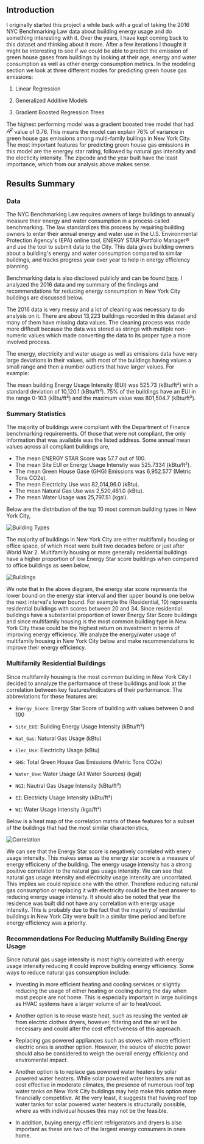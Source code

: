 
## Introduction
I originally started this project a while back with a goal of taking the 2016 NYC Benchmarking Law data about building energy usage and do something interesting with it. Over the years, I have kept coming back to this dataset and thinking about it more. After a few iterations I thought it might be interesting to see if we could be able to predict the emission of green house gases from buildings by looking at their age, energy and water consumption as well as other energy consumption metrics. In the modeling section we look at three different modes for predicting green house gas emissions:

1. Linear Regression

2. Generalized Additive Models

3. Gradient Boosted Regression Trees

The highest performing model was a gradient boosted tree model that had $𝑅^{2}$ value of 0.76. This means the model can explain 76% of variance in green house gas emissions among multi-family builings in New York City. The most important features for predicting green house gas emissions in this model are the energey star rating, followed by natural gas intensity and the electicity intensity. The zipcode and the year built have the least importance, which from our analysis above makes sense.


## Results Summary

### Data 

The NYC Benchmarking Law requires owners of large buildings to annually measure their energy and water consumption in a process called benchmarking. The law standardizes this process by requiring building owners to enter their annual energy and water use in the U.S. Environmental Protection Agency's (EPA) online tool, ENERGY STAR Portfolio Manager® and use the tool to submit data to the City. This data gives building owners about a building's energy and water consumption compared to similar buildings, and tracks progress year over year to help in energy efficiency planning.

Benchmarking data is also disclosed publicly and can be found <a href="http://www.nyc.gov/html/gbee/html/plan/ll84_scores.shtml">here</a>.  I analyzed the 2016 data and my summary of the findings and recommendations for reducing energy consumption in New York City buildings are discussed below. 

The 2016 data is very messy and a lot of cleaning was necessary to do analysis on it.  There are about 13,223 buildings recorded in this dataset and many of them have missing data values. The cleaning process was made more difficult because the data was stored as strings with multiple non-numeric values which made converting the data to its proper type a more involved process.

The energy, electricity and water usage as well as emissions data have very large deviations in their values, with most of the buildings having values a small range and then a number outliers that have larger values. For example:

The mean building Energy Usage Intensity (EUI) was 525.73 (kBtu/ft²) with a standard deviation of 10,120.1 (kBtu/ft²).  75% of the buildings have an EUI in the range 0-103 (kBtu/ft²) and the maximum value was 801,504.7 (kBtu/ft²).


### Summary Statistics

The majority of buildings were compliant with the Department of Finance benchmarking requirements. Of those that were not compliant, the only information that was available was the listed address. Some annual mean values across all compliant buildings are,
- The mean ENERGY STAR Score was 57.7 out of 100.
- The mean Site EUI or Energy Usage Intensity was 525.7334 (kBtu/ft²).
- The mean Green House Gase (GHG) Emissions was 6,952.577 (Metric Tons CO2e).
- The mean Electricity Use was 82,014,96.0 (kBtu).
- The mean Natural Gas Use was 2,520,461.0 (kBtu).
- The mean Water Usage was 25,797.51 (kgal).


Below are the distribution of the top 10 most common building types in New York City,

![Building Types](images/building_type.png)

The majority of buildings in New York City are either multifamily housing or office space, of which most were built two decades before or just after World War 2. Multifamily housing or more generally residential buildings have a higher proportion of low Energy Star score buildings when compared to office buildings as seen below,

![Buildings](images/Energy_Star.png)

We note that in the above diagram, the energy star score represents the lower bound on the energy star interval and ther upper bound is one below the next interval's lower bound. For example the (Residential, 10) represents residential buildings with scores between 20 and 34. Since residential buildings have a substantial proportion of lower Energy Star Score buildings and since multifamily housing is the most common building type in New York City these could be the highest return on investment in terms of improving energy efficiency. We analyze the energy/water usage of multifamily housing in New York City below and make recommendations to improve their energy efficiency.



### Multifamily Residential Buildings

Since multifamily housing is the most common building in New York City I decided to annalyze the performance of these buildings and look at the correlation between key features/indicators of their performance.  The abbreviations for these features are:

- <code>Energy_Score</code>: Energy Star Score of building with values between 0 and 100

- <code>Site_EUI</code>: Building Energy Usage Intensity (kBtu/ft²) 

- <code>Nat_Gas</code>: Natural Gas Usage (kBtu) 

- <code>Elec_Use</code>: Electricity Usage (kBtu) 

- <code>GHG</code>: Total Green House Gas Emissions (Metric Tons CO2e)
 
- <code>Water_Use</code>: Water Usage (All Water Sources) (kgal) 

- <code>NGI</code>: Nautral Gas Usage Intensity (kBtu/ft²) 

- <code>EI</code>: Electricty Usage Intensity (kBtu/ft²) 

- <code>WI</code>: Water Usage Intensity (kga/ft²)


Below is a heat map of the correlation matrix of these features for a subset of the buildings that had the most similar characteristics,

![Correlation](images/Correlations.png)

We can see that the Energy Star score is negatively correlated with enery usage intensity. This makes sense as the energy star score is a measure of energy efficiceny of the building.  The energy usage intensity has a strong positive correlation to the natural gas usage intensity.  We can see that natural gas usage intensity and electricity usage intensity are uncorrlated.  This implies we could replace one with the other.  Therefore reducing natural gas consumption or replacing it with electricity could be the best answer to reducing energy usage intensity.  It should also be noted that year the residence was built did not have any correlation with energy usage intensity. This is probably due to the fact that the majority of residential buildings in New York City were built in a similar time period and before energy efficiency was a priority.

### Recommendations For Reducing Multfamily Building Energy Usage

Since natural gas usage intensity is most highly correlated with energy usage intensity reducing it could improve building energy efficiency.  Some ways to reduce natural gas consumption include:

- Investing in more efficient heating and cooling services or slightly reducing the usage of either heating or cooling during the day when most people are not home. This is especially important in large buildings as HVAC systems have a larger volume of air to heat/cool.


- Another option is to reuse waste heat, such as reusing the vented air from electric clothes dryers, however, filtering and the air will be necessary and could alter the cost effectiveness of this approach.


- Replacing gas powered appliances such as stoves with more efficient electric ones is another option.  However, the source of electric power should also be considered to weigh the overall energy efficiency and enviromental impact.


- Another option is to replace gas powered water heaters by solar powered water heaters. While solar powered water heaters are not as cost effective in moderate climates, the presence of numerous roof top water tanks on New York City buildings may help make this option more financially competitive.  At the very least, it suggests that having roof top water tanks for solar powered water heaters is structurally possible, where as with individual houses this may not be the feasible.


- In addition, buying energy efficient refrigerators and dryers is also important as these are two of the largest energy consumers in ones home.

